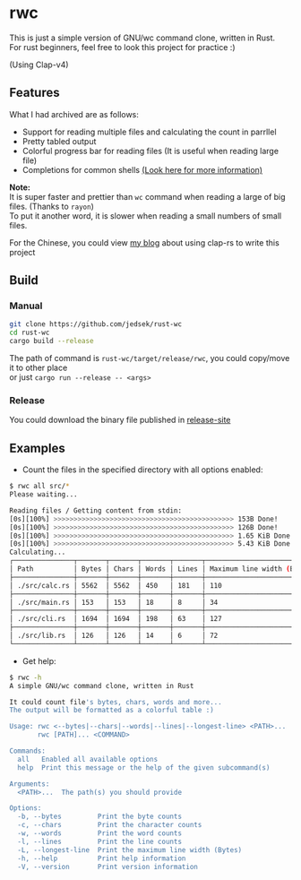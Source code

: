 # rwc
This is just a simple version of GNU/wc command clone, written in Rust.  
For rust beginners, feel free to look this project for practice :)

(Using Clap-v4)

## Features
What I had archived are as follows:
- Support for reading multiple files and calculating the count in parrllel
- Pretty tabled output
- Colorful progress bar for reading files (It is useful when reading large file)
- Completions for common shells [(Look here for more information)](/completions/)

**Note:**  
It is super faster and prettier than `wc` command when reading a large of big files. (Thanks to `rayon`)  
To put it another word, it is slower when reading a small numbers of small files.

For the Chinese, you could view [my blog](https://jedsek.xyz/posts/rust-clap/guide) about using clap-rs to write this project  

## Build

### Manual

```bash
git clone https://github.com/jedsek/rust-wc
cd rust-wc
cargo build --release
```

The path of command is `rust-wc/target/release/rwc`, you could copy/move it to other place  
or just `cargo run --release -- <args>`

### Release
You could download the binary file published in [release-site](https://github.com/Jedsek/rust-wc/releases/)

## Examples

- Count the files in the specified directory with all options enabled:

```bash
$ rwc all src/*
Please waiting...

Reading files / Getting content from stdin:
[0s][100%] >>>>>>>>>>>>>>>>>>>>>>>>>>>>>>>>>>>>>>>>>>>>> 153B Done!
[0s][100%] >>>>>>>>>>>>>>>>>>>>>>>>>>>>>>>>>>>>>>>>>>>>> 126B Done!
[0s][100%] >>>>>>>>>>>>>>>>>>>>>>>>>>>>>>>>>>>>>>>>>>>>> 1.65 KiB Done!
[0s][100%] >>>>>>>>>>>>>>>>>>>>>>>>>>>>>>>>>>>>>>>>>>>>> 5.43 KiB Done!
Calculating...
┌───────────────┬───────┬───────┬───────┬───────┬────────────────────────────┐
│ Path          │ Bytes │ Chars │ Words │ Lines │ Maximum line width (Bytes) │
├───────────────┼───────┼───────┼───────┼───────┼────────────────────────────┤
│ ./src/calc.rs │ 5562  │ 5562  │ 450   │ 181   │ 110                        │
├───────────────┼───────┼───────┼───────┼───────┼────────────────────────────┤
│ ./src/main.rs │ 153   │ 153   │ 18    │ 8     │ 34                         │
├───────────────┼───────┼───────┼───────┼───────┼────────────────────────────┤
│ ./src/cli.rs  │ 1694  │ 1694  │ 198   │ 63    │ 127                        │
├───────────────┼───────┼───────┼───────┼───────┼────────────────────────────┤
│ ./src/lib.rs  │ 126   │ 126   │ 14    │ 6     │ 72                         │
└───────────────┴───────┴───────┴───────┴───────┴────────────────────────────┘

```

- Get help:

```bash
$ rwc -h
A simple GNU/wc command clone, written in Rust

It could count file's bytes, chars, words and more...
The output will be formatted as a colorful table :)

Usage: rwc <--bytes|--chars|--words|--lines|--longest-line> <PATH>...
       rwc [PATH]... <COMMAND>

Commands:
  all   Enabled all available options
  help  Print this message or the help of the given subcommand(s)

Arguments:
  <PATH>...  The path(s) you should provide

Options:
  -b, --bytes         Print the byte counts
  -c, --chars         Print the character counts
  -w, --words         Print the word counts
  -l, --lines         Print the line counts
  -L, --longest-line  Print the maximum line width (Bytes)
  -h, --help          Print help information
  -V, --version       Print version information

```
